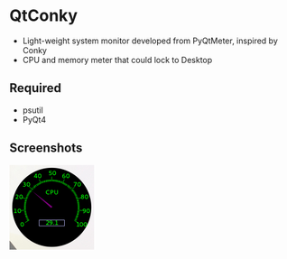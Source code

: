 # QtConky
* Light-weight system monitor developed from PyQtMeter, inspired by Conky
* CPU and memory meter that could lock to Desktop

## Required
* psutil
* PyQt4

## Screenshots
![image](https://github.com/Mithrilwoodrat/QtConky/blob/master/screenshots/cpumeter.png)
